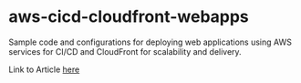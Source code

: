 # aws-cicd-cloudfront-webapps
Sample code and configurations for deploying web applications using AWS services for CI/CD and CloudFront for scalability and delivery.

Link to Article [here](https://medium.com/nerd-for-tech/deploying-web-apps-at-scale-with-aws-cdk-codebuild-codepipeline-and-cloudfront-with-custom-24f824a9c88f)
